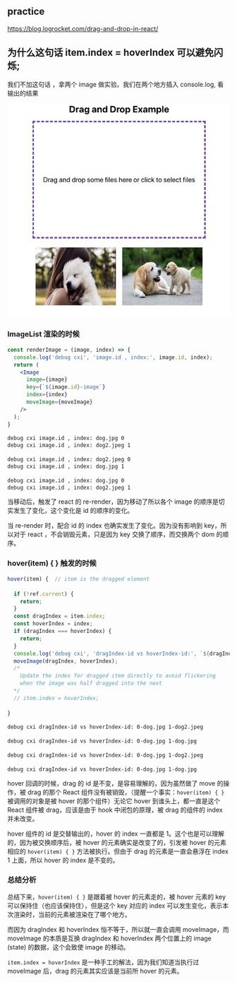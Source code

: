 ## practice

https://blog.logrocket.com/drag-and-drop-in-react/



## 为什么这句话 item.index = hoverIndex 可以避免闪烁;

我们不加这句话 ，拿两个 image 做实验。我们在两个地方插入 console.log, 看输出的结果

![final_app_look.jpg](./doc/final_app_look.jpg)



### ImageList 渲染的时候

```jsx
const renderImage = (image, index) => {
  console.log('debug cxi', 'image.id , index:', image.id, index);
  return (
    <Image
      image={image}
      key={`${image.id}-image`}
      index={index}
      moveImage={moveImage}
    />
  );
}
```

```
debug cxi image.id , index: dog.jpg 0
debug cxi image.id , index: dog2.jpeg 1

debug cxi image.id , index: dog2.jpeg 0
debug cxi image.id , index: dog.jpg 1

debug cxi image.id , index: dog.jpg 0
debug cxi image.id , index: dog2.jpeg 1
```

当移动后，触发了 react 的 re-render，因为移动了所以各个 image 的顺序是切实发生了变化，这个变化是 id 的顺序的变化。

当 re-render 时，配合 id 的 index 也确实发生了变化。因为没有影响到 key，所以对于 react ，不会销毁元素，只是因为 key 交换了顺序，而交换两个 dom 的顺序。



### hover(item) { } 触发的时候
```jsx
hover(item) {  // item is the dragged element

  if (!ref.current) {
    return;
  }
  const dragIndex = item.index;
  const hoverIndex = index;
  if (dragIndex === hoverIndex) {
    return;
  }
  console.log('debug cxi', 'dragIndex-id vs hoverIndex-id:', `${dragIndex}-${item.id}`, `${hoverIndex}-${image.id}`);
  moveImage(dragIndex, hoverIndex);
  /*
    Update the index for dragged item directly to avoid flickering
    when the image was half dragged into the next
  */
  // item.index = hoverIndex;

}
```
```
debug cxi dragIndex-id vs hoverIndex-id: 0-dog.jpg 1-dog2.jpeg

debug cxi dragIndex-id vs hoverIndex-id: 0-dog.jpg 1-dog.jpg

debug cxi dragIndex-id vs hoverIndex-id: 0-dog.jpg 1-dog2.jpeg

debug cxi dragIndex-id vs hoverIndex-id: 0-dog.jpg 1-dog.jpg

```

hover 回调的时候，drag 的 id 是不变，是容易理解的，因为虽然做了 move 的操作，被 drag 的那个 React 组件没有被销毁，（提醒一个事实：`hover(item) { }` 被调用的对象是被 hover 的那个组件）无论它 hover 到谁头上，都一直是这个 React 组件被 drag，应该是由于 hook 中闭包的原理，被 drag 的组件的 index 并未改变。

hover 组件的 id 是交替输出的，hover 的 index 一直都是 1。这个也是可以理解的，因为被交换顺序后，被 hover 的元素确实是改变了的，引发被 hover 的元素相应的 `hover(item) { }` 方法被执行。但由于 drag 的元素是一直会悬浮在 index 1 上面，所以 hover 的 index 是不变的。


### 总结分析
总结下来，`hover(item) { }` 是跟着被 hover 的元素走的，被 hover 元素的 key 可以保持住（也应该保持住），但是这个 key 对应的 index 可以发生变化，表示本次渲染时，当前的元素被渲染在了哪个地方。

而因为 dragIndex 和 hoverIndex 恒不等于，所以就一直会调用 moveImage，而 moveImage 的本质是互换 dragIndex 和 hoverIndex 两个位置上的 image (state) 的数据，这个会致使 image 的移动。


`item.index = hoverIndex` 是一种手工的解法，因为我们知道当执行过 moveImage 后，drag 的元素其实应该是当前所 hover 的元素。